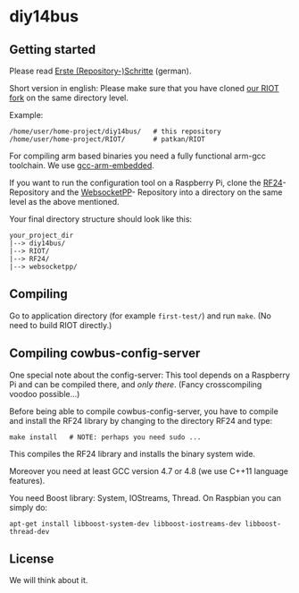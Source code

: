 diy14bus
========


Getting started
---------------
Please read [Erste (Repository-)Schritte](http://michz.github.io/diy14bus/2014/12/Erste-Repo-Schritte/) (german).

Short version in english:
Please make sure that you have cloned
[our RIOT fork](https://github.com/patkan/RIOT) on the same directory level.

Example:

    /home/user/home-project/diy14bus/   # this repository
    /home/user/home-project/RIOT/       # patkan/RIOT


For compiling arm based binaries you need a fully functional arm-gcc toolchain.
We use [gcc-arm-embedded](https://launchpad.net/~terry.guo/+archive/ubuntu/gcc-arm-embedded).

If you want to run the configuration tool on a Raspberry Pi,
clone the
[RF24](https://github.com/TMRh20/RF24/tree/interrupts)-
Repository and the 
[WebsocketPP](https://github.com/zaphoyd/websocketpp.git)-
Repository into a directory on the same level as the above mentioned.

Your final directory structure should look like this:

    your_project_dir
    |--> diy14bus/
    |--> RIOT/
    |--> RF24/
    |--> websocketpp/


Compiling
---------
Go to application directory (for example `first-test/`) and run `make`.
(No need to build RIOT directly.)


Compiling cowbus-config-server
------------------------------
One special note about the config-server:
This tool depends on a Raspberry Pi and can be compiled there, and *only there*.
(Fancy crosscompiling voodoo possible...)

Before being able to compile cowbus-config-server, you have to compile and install
the RF24 library by changing to the directory RF24 and type:

    make install   # NOTE: perhaps you need sudo ...

This compiles the RF24 library and installs the binary system wide.

Moreover you need at least GCC version 4.7 or 4.8 (we use C++11 language features).

You need Boost library: System, IOStreams, Thread.
On Raspbian you can simply do:

    apt-get install libboost-system-dev libboost-iostreams-dev libboost-thread-dev



License
-------
We will think about it.
